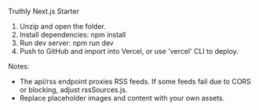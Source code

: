 Truthly Next.js Starter

1. Unzip and open the folder.
2. Install dependencies:
   npm install
3. Run dev server:
   npm run dev
4. Push to GitHub and import into Vercel, or use 'vercel' CLI to deploy.

Notes:
- The api/rss endpoint proxies RSS feeds. If some feeds fail due to CORS or blocking, adjust rssSources.js.
- Replace placeholder images and content with your own assets.
